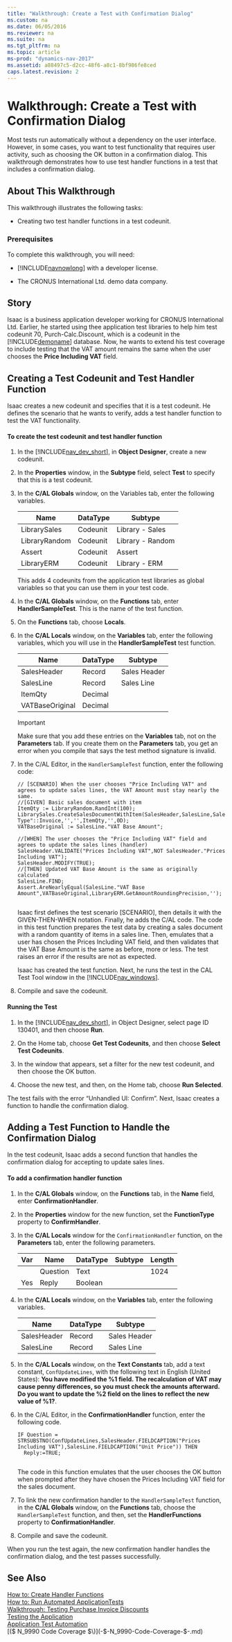 ```yaml
---
title: "Walkthrough: Create a Test with Confirmation Dialog"
ms.custom: na
ms.date: 06/05/2016
ms.reviewer: na
ms.suite: na
ms.tgt_pltfrm: na
ms.topic: article
ms-prod: "dynamics-nav-2017"
ms.assetid: a88497c5-d2cc-48f6-a8c1-8bf986fe8ced
caps.latest.revision: 2
---
```

# Walkthrough: Create a Test with Confirmation Dialog
Most tests run automatically without a dependency on the user interface. However, in some cases, you want to test functionality that requires user activity, such as choosing the OK button in a confirmation dialog. This walkthrough demonstrates how to use test handler functions in a test that includes a confirmation dialog.  
  
## About This Walkthrough  
 This walkthrough illustrates the following tasks:  
  
-   Creating two test handler functions in a test codeunit.  
  
### Prerequisites  
 To complete this walkthrough, you will need:  
  
-   [!INCLUDE[navnowlong](includes/navnowlong_md.md)] with a developer license.  
  
-   The CRONUS International Ltd. demo data company.  
  
## Story  
 Isaac is a business application developer working for CRONUS International Ltd. Earlier, he started using thee application test libraries to help him test codeunit 70, Purch\-Calc.Discount, which is a codeunit in the [!INCLUDE[demoname](includes/demoname_md.md)] database. Now, he wants to extend his test coverage to include testing that the VAT amount remains the same when the user chooses the **Price Including VAT** field.  
  
## Creating a Test Codeunit and Test Handler Function  
 Isaac creates a new codeunit and specifies that it is a test codeunit. He defines the scenario that he wants to verify, adds a test handler function to test the VAT functionality.  
  
#### To create the test codeunit and test handler function  
  
1.  In the [!INCLUDE[nav_dev_short](includes/nav_dev_short_md.md)], in **Object Designer**, create a new codeunit.  
  
2.  In the **Properties** window, in the **Subtype** field, select **Test** to specify that this is a test codeunit.  
  
3.  In the **C\/AL Globals** window, on the Variables tab, enter the following variables.  
  
    |Name|DataType|Subtype|  
    |----------|--------------|-------------|  
    |LibrarySales|Codeunit|Library \- Sales|  
    |LibraryRandom|Codeunit|Library \- Random|  
    |Assert|Codeunit|Assert|  
    |LibraryERM|Codeunit|Library \- ERM|  
  
     This adds 4 codeunits from the application test libraries as global variables so that you can use them in your test code.  
  
4.  In the **C\/AL Globals** window, on the **Functions** tab, enter **HandlerSampleTest**. This is the name of the test function.  
  
5.  On the **Functions** tab, choose **Locals**.  
  
6.  In the **C\/AL Locals** window, on the **Variables** tab, enter the following variables, which you will use in the **HandlerSampleTest** test function.  
  
    |Name|DataType|Subtype|  
    |----------|--------------|-------------|  
    |SalesHeader|Record|Sales Header|  
    |SalesLine|Record|Sales Line|  
    |ItemQty|Decimal||  
    |VATBaseOriginal|Decimal||  
  
    > [!IMPORTANT]  
    >  Make sure that you add these entries on the **Variables** tab, not on the **Parameters** tab. If you create them on the **Parameters** tab, you get an error when you compile that says the test method signature is invalid.  
  
7.  In the C\/AL Editor, in the `HandlerSampleTest` function, enter the following code:  
  
    ```  
    // [SCENARIO] When the user chooses "Price Including VAT" and agrees to update sales lines, the VAT Amount must stay nearly the same.  
    //[GIVEN] Basic sales document with item  
    ItemQty := LibraryRandom.RandInt(100);  
    LibrarySales.CreateSalesDocumentWithItem(SalesHeader,SalesLine,SalesHeader."Document Type"::Invoice,'','',ItemQty,'',0D);  
    VATBaseOriginal := SalesLine."VAT Base Amount";  
  
    //[WHEN] The user chooses the "Price Including VAT" field and agrees to update the sales lines (handler)  
    SalesHeader.VALIDATE("Prices Including VAT",NOT SalesHeader."Prices Including VAT");  
    SalesHeader.MODIFY(TRUE);  
    //[THEN] Updated VAT Base Amount is the same as originally calculated  
    SalesLine.FIND;  
    Assert.AreNearlyEqual(SalesLine."VAT Base Amount",VATBaseOriginal,LibraryERM.GetAmountRoundingPrecision,'');  
  
    ```  
  
     Isaac first defines the test scenario \[SCENARIO\], then details it with the GIVEN\-THEN\-WHEN notation. Finally, he adds the C\/AL code. The code in this test function prepares the test data by creating a sales document with a random quantity of items in a sales line. Then, emulates that a user has chosen the Prices Including VAT field, and then validates that the VAT Base Amount is the same as before, more or less. The test raises an error if the results are not as expected.  
  
     Isaac has created the test function. Next, he runs the test in the CAL Test Tool window in the [!INCLUDE[nav_windows](includes/nav_windows_md.md)].  
  
8.  Compile and save the codeunit.  
  
#### Running the Test  
  
1.  In the [!INCLUDE[nav_dev_short](includes/nav_dev_short_md.md)], in Object Designer, select page ID 130401, and then choose **Run**.  
  
2.  On the Home tab, choose **Get Test Codeunits**, and then choose **Select Test Codeunits**.  
  
3.  In the window that appears, set a filter for the new test codeunit, and then choose the OK button.  
  
4.  Choose the new test, and then, on the Home tab, choose **Run Selected**.  
  
 The test fails with the error “Unhandled UI: Confirm”. Next, Isaac creates a function to handle the confirmation dialog.  
  
## Adding a Test Function to Handle the Confirmation Dialog  
 In the test codeunit, Isaac adds a second function that handles the confirmation dialog for accepting to update sales lines.  
  
#### To add a confirmation handler function  
  
1.  In the **C\/AL Globals** window, on the **Functions** tab, in the **Name** field, enter **ConfirmationHandler**.  
  
2.  In the **Properties** window for the new function, set the **FunctionType** property to **ConfirmHandler**.  
  
3.  In the **C\/AL Locals** window for the `ConfirmationHandler` function, on the **Parameters** tab, enter the following parameters.  
  
    |Var|Name|DataType|Subtype|Length|  
    |---------|----------|--------------|-------------|------------|  
    ||Question|Text||1024|  
    |Yes|Reply|Boolean|||  
  
4.  In the **C\/AL Locals** window, on the **Variables** tab, enter the following variables.  
  
    |Name|DataType|Subtype|  
    |----------|--------------|-------------|  
    |SalesHeader|Record|Sales Header|  
    |SalesLine|Record|Sales Line|  
  
5.  In the **C\/AL Locals** window, on the **Text Constants** tab, add a text constant, `ConfUpdateLines`, with the following text in English \(United States\): **You have modified the %1 field. The recalculation of VAT may cause penny differences, so you must check the amounts afterward. Do you want to update the %2 field on the lines to reflect the new value of %1?**.  
  
6.  In the C\/AL Editor, in the **ConfirmationHandler** function, enter the following code.  
  
    ```  
    IF Question = STRSUBSTNO(ConfUpdateLines,SalesHeader.FIELDCAPTION("Prices Including VAT"),SalesLine.FIELDCAPTION("Unit Price")) THEN  
      Reply:=TRUE;  
  
    ```  
  
     The code in this function emulates that the user chooses the OK button when prompted after they have chosen the Prices Including VAT field for the sales document.  
  
7.  To link the new confirmation handler to the `HandlerSampleTest` function, in the **C\/AL Globals** window, on the **Functions** tab, choose the `HandlerSampleTest` function, and then, set the **HandlerFunctions** property to **ConfirmationHandler**.  
  
8.  Compile and save the codeunit.  
  
 When you run the test again, the new confirmation handler handles the confirmation dialog, and the test passes successfully.  
  
## See Also  
 [How to: Create Handler Functions](How%20to:%20Create%20Handler%20Functions.md)   
 [How to: Run Automated ApplicationTests](How%20to:%20Run%20Automated%20ApplicationTests.md)   
 [Walkthrough: Testing Purchase Invoice Discounts](Walkthrough:%20Testing%20Purchase%20Invoice%20Discounts.md)   
 [Testing the Application](Testing-the-Application.md)   
 [Application Test Automation](Application-Test-Automation.md)   
 [\($ N\_9990 Code Coverage $\)](-$-N_9990-Code-Coverage-$-.md)